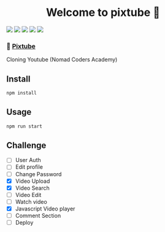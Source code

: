 <h1 align="center">Welcome to pixtube 👋</h1>
<p>
  <img src="https://img.shields.io/badge/javascript-F7DF1E?style=for-the-badge&logo=javascript&logoColor=black"> 
  <img src="https://img.shields.io/badge/mongoDB-47A248?style=for-the-badge&logo=MongoDB&logoColor=white">
  <img src="https://img.shields.io/badge/node.js-339933?style=for-the-badge&logo=Node.js&logoColor=white">
  <img src="https://img.shields.io/badge/express-000000?style=for-the-badge&logo=express&logoColor=white">
  <img src="https://img.shields.io/badge/Pug-A86454?style=for-the-badge&logo=pug&logoColor=white">    
</p>

### 🔗 [Pixtube](https://github.com/BornInTheMiddleOfUniverse/PixTube#readme)

Cloning Youtube (Nomad Coders Academy)

## Install

```sh
npm install
```

## Usage

```sh
npm run start
```

## Challenge
-[ ] User Auth
-[ ] Edit profile
-[ ] Change Password
-[x] Video Upload
-[x] Video Search
-[ ] Video Edit
-[ ] Watch video
-[x] Javascript Video player
-[ ] Comment Section
-[ ] Deploy